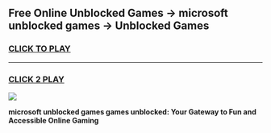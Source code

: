 
## Free Online Unblocked Games → microsoft unblocked games → Unblocked Games
<h3>
<a href="https://premium.freeplayer.one?title=microsoft_unblocked_games&ref=21F">CLICK TO PLAY</a></h3>
<hr>

<h3>
<a href="https://premium.freeplayer.one?title=microsoft_unblocked_games&ref=21F">CLICK 2 PLAY</a>
  
</h3>

<a href="https://premium.freeplayer.one?title=microsoft_unblocked_games&ref=21F/"><img src="https://clearcache.store/games.png"></a>


**microsoft unblocked games games unblocked: Your Gateway to Fun and Accessible Online Gaming**
